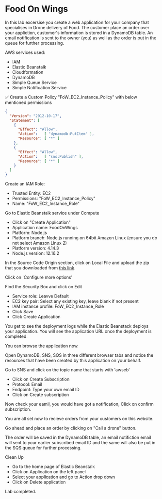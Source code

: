 # Food On Wings

In this lab excersise you create a web application for your company that specialises in Drone delivery of Food. The customer place an order over your appliction, customer's information is stored in a DynamoDB table.  An email notification is sent to the owner (you) as well as the order is put in the queue for further processing.

AWS services used:  

- IAM
- Elastic Beanstalk
- Cloudformation
- DynamoDB
- Simple Queue Service
- Simple Notification Service

:white_check_mark: Create a Custom Policy "FoW_EC2_Instance_Policy" with below mentioned permissions

```json
{
  "Version": "2012-10-17",
  "Statement": [
    {
      "Effect": "Allow",
      "Action":   [ "dynamodb:PutItem" ],
      "Resource": [ "*" ]
    },
    {
      "Effect": "Allow",
      "Action":   [ "sns:Publish" ],
      "Resource": [ "*" ]
    }
  ]
}
```

Create an IAM Role:  
- Trusted Entity: EC2
- Permissions: "FoW_EC2_Instance_Policy"
- Name: "FoW_EC2_Instance_Role"

Go to Elastic Beanstalk service under Compute  

- Click on "Create Application"
- Application name: FoodOnWings
- Platform: Node.js
- Platform branch: Node.js running on 64bit Amazon Linux (ensure you do not select Amazon Linux 2)
- Platform version: 4.14.3
- Node.js version: 12.16.2

In the Source Code Origin section, click on Local File and upload the zip that you downloaded from [this link](https://github.com/ashydv/FoodOnWings/raw/master/FoodOnWings.zip).

Click on 'Configure more options'

Find the Security Box and click on Edit
- Service role: Leavve Default
- EC2 key pair: Select any existing key, leave blank if not present
- IAM instance profile: FoW_EC2_Instance_Role
- Click Save
- Click Create Application

You get to see the deployment logs while the Elastic Beanstack deploys your application. You will see the application URL once the deployment is completed.  

You can browse the application now.

Open DynamoDB, SNS, SQS in three different browser tabs and notice the resources that have been created by this application on your behalf.

Go to SNS and click on the topic name that starts with 'awseb'
- Click on Create Subscription
- Protocol: Email
- Endpoint: Type your own email ID
- Click on Create subscription

Now check your eamil, you would have got a notification, Click on confirm subscription.

You are all set now to recieve orders from your customers on this website.

Go ahead and place an order by clicking on "Call a drone" button.

The order will be saved in the DynamoDB table, an email notifiction email will sent to your earlier subscribed email ID and the same will also be put in the SQS queue for further processing.

Clean Up
- Go to the home page of Elastic Beanstalk
- Click on Application on the left panel
- Select your application and go to Action drop down
- Click on Delete application


Lab completed.
